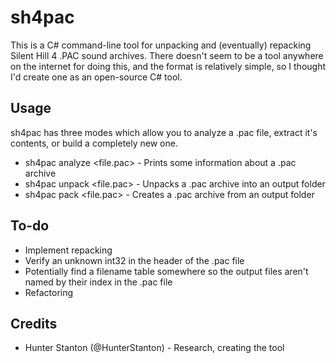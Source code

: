 # sh4pac
This is a C# command-line tool for unpacking and (eventually) repacking Silent Hill 4 .PAC sound archives. There doesn't seem to be a tool anywhere on the internet for doing this, and the format is relatively simple, so I thought I'd create one as an open-source C# tool.

## Usage
sh4pac has three modes which allow you to analyze a .pac file, extract it's contents, or build a completely new one.

* sh4pac analyze <file.pac> - Prints some information about a .pac archive
* sh4pac unpack <file.pac> <output directory> - Unpacks a .pac archive into an output folder
* sh4pac pack <output directory> <file.pac> - Creates a .pac archive from an output folder

## To-do
* Implement repacking
* Verify an unknown int32 in the header of the .pac file
* Potentially find a filename table somewhere so the output files aren't named by their index in the .pac file
* Refactoring

## Credits
* Hunter Stanton (@HunterStanton) - Research, creating the tool
